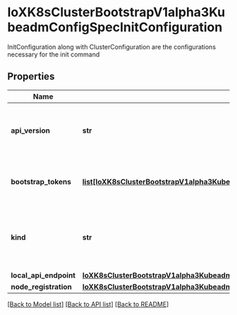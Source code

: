 # IoXK8sClusterBootstrapV1alpha3KubeadmConfigSpecInitConfiguration

InitConfiguration along with ClusterConfiguration are the configurations necessary for the init command
## Properties
Name | Type | Description | Notes
------------ | ------------- | ------------- | -------------
**api_version** | **str** | APIVersion defines the versioned schema of this representation of an object. Servers should convert recognized schemas to the latest internal value, and may reject unrecognized values. More info: https://git.k8s.io/community/contributors/devel/sig-architecture/api-conventions.md#resources | [optional] 
**bootstrap_tokens** | [**list[IoXK8sClusterBootstrapV1alpha3KubeadmConfigSpecInitConfigurationBootstrapTokens]**](IoXK8sClusterBootstrapV1alpha3KubeadmConfigSpecInitConfigurationBootstrapTokens.md) | BootstrapTokens is respected at &#x60;kubeadm init&#x60; time and describes a set of Bootstrap Tokens to create. This information IS NOT uploaded to the kubeadm cluster configmap, partly because of its sensitive nature | [optional] 
**kind** | **str** | Kind is a string value representing the REST resource this object represents. Servers may infer this from the endpoint the kubernetes.client submits requests to. Cannot be updated. In CamelCase. More info: https://git.k8s.io/community/contributors/devel/sig-architecture/api-conventions.md#types-kinds | [optional] 
**local_api_endpoint** | [**IoXK8sClusterBootstrapV1alpha3KubeadmConfigSpecInitConfigurationLocalAPIEndpoint**](IoXK8sClusterBootstrapV1alpha3KubeadmConfigSpecInitConfigurationLocalAPIEndpoint.md) |  | [optional] 
**node_registration** | [**IoXK8sClusterBootstrapV1alpha3KubeadmConfigSpecInitConfigurationNodeRegistration**](IoXK8sClusterBootstrapV1alpha3KubeadmConfigSpecInitConfigurationNodeRegistration.md) |  | [optional] 

[[Back to Model list]](../README.md#documentation-for-models) [[Back to API list]](../README.md#documentation-for-api-endpoints) [[Back to README]](../README.md)


